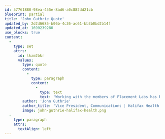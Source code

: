 ```yaml
---
id: 57761880-98ea-455e-8ad6-a0c882dd21cb
blueprint: partial
title: 'John Guthrie Quote'
updated_by: 2d2d6685-b06b-4c36-ac61-bb3b0bd2b14f
updated_at: 1690239280
use_blocks: true
content:
  -
    type: set
    attrs:
      id: lkam2bkr
      values:
        type: quote
        content:
          -
            type: paragraph
            content:
              -
                type: text
                text: 'Working with the members of Placement Labs has been the best experience with a marketing firm we have had at Halifax Health. I have been impressed by the commitment and quality work they have provided our organization.'
        author: 'John Guthrie'
        author_title: 'Vice President, Communications | Halifax Health'
        image: john-guthrie-halifax-health.png
  -
    type: paragraph
    attrs:
      textAlign: left
---
```

